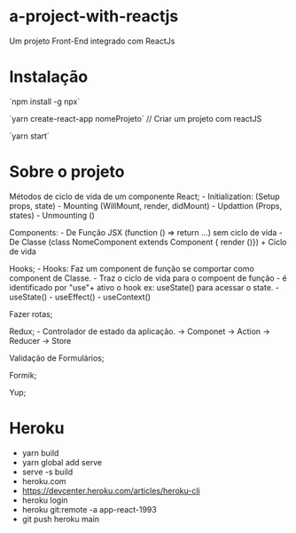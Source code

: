 # a-project-with-reactjs
Um projeto Front-End integrado com ReactJs

# Instalação
´npm install -g npx´

´yarn create-react-app nomeProjeto´ // Criar um projeto com reactJS

´yarn start´

# Sobre o projeto

Métodos de ciclo de vida de um componente React;
    - Initialization: (Setup props, state)
    - Mounting (WillMount, render, didMount)
    - Updattion (Props, states)
    - Unmounting ()

Components:
    - De Função JSX (function () => return ...) sem ciclo de vida
    - De Classe (class NomeComponent extends Component { render ()}) + Ciclo de vida

Hooks;
    - Hooks: Faz um component de função se comportar como component de Classe.
    - Traz o ciclo de vida para o compoent de função
    - é identificado por "use"+ ativo o hook ex: useState() para acessar o state.
    - useState()
    - useEffect()
    - useContext()

Fazer rotas;

Redux;
    - Controlador de estado da aplicação.
    -> Componet -> Action -> Reducer -> Store

Validação de Formulários;

Formik;

Yup;

# Heroku

- yarn build
- yarn global add serve
- serve -s build
- heroku.com
- https://devcenter.heroku.com/articles/heroku-cli
- heroku login
- heroku git:remote -a app-react-1993
- git push heroku main

